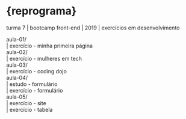 # {reprograma}
turma 7 | bootcamp front-end | 2019 | exercícios em desenvolvimento

aula-01/ <br>
  | exercício - minha primeira página <br>
aula-02/ <br>
  | exercício - mulheres em tech <br>
aula-03/ <br>
  | exercício - coding dojo <br>
aula-04/ <br>
  | estudo - formulário <br>
  | exercício - formulário <br>
aula-05/ <br>
  | exercício - site <br>
  | exercício - tabela <br>
